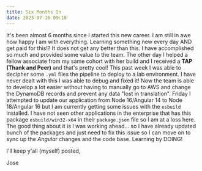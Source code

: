```yaml
---
title: Six Months In
date: 2023-07-16 09:18
---
```


It's been almost 6 months since I started this new career. I am still in awe how happy I am with everything. Learning something new every day AND get paid for this!?
It does not get any better than this. I have accomplished so much and provided some value to the team. The other day I helped a fellow associate from my same cohort with her build
and I received a **TAP (Thank and Peer)** and that's pretty cool! This past week I was able to decipher some `.yml` files the pipeline to deploy to a lab environment. I have never dealt with this
I was able to debug and fixed it! Now the team is able to develop a lot easier without having to manually go to AWS and change the DynamoDB records and prevent any data "lost in translation". Friday I attempted to update our application from Node 16/Angular 14 to Node 18/Angular 16 but I am currently getting some issues with the `esbuild` installed. I have not seen other applications in the enterprise that has this package `esbuild/win32-x64` in their `package.json` file so I am at a loss here. The good thing about it is I was working ahead... so I have already updated bunch of the packages and just need to fix this issue so I can move on to sync up the _Angular_ changes and the code base. Learning by DOING!

I'll keep y'all (myself) posted,

Jose
